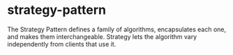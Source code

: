 # strategy-pattern
The Strategy Pattern defines a family of algorithms, encapsulates each one, and makes them interchangeable. Strategy lets the algorithm vary independently from clients that use it.
